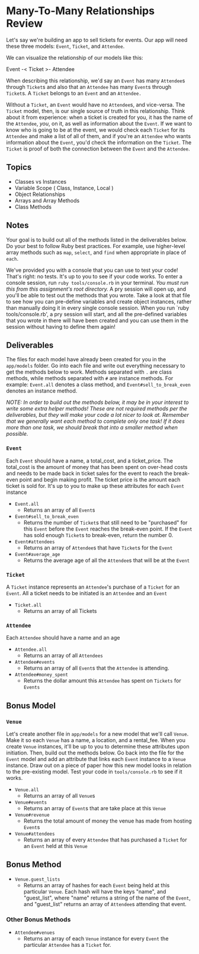 # Many-To-Many Relationships Review

Let's say we're building an app to sell tickets for events. Our app will need these three models: `Event`, `Ticket`, and `Attendee`.

We can visualize the relationship of our models like this:

Event -< Ticket >- Attendee

When describing this relationship, we'd say an `Event` has many `Attendee`s through `Ticket`s and also that an `Attendee` has many `Event`s through `Ticket`s. A `Ticket` belongs to an `Event` and an `Attendee.`

Without a `Ticket`, an `Event` would have no `Attendee`s, and vice-versa. The `Ticket` model, then, is our single source of truth in this relationship. Think about it from experience: when a ticket is created for you, it has the name of the `Attendee`, *you*, on it, as well as information about the `Event`. If we want to know who is going to be at the event, we would check each `Ticket` for its `Attendee` and make a list of all of them, and if you're an `Attendee` who wants information about the `Event`, you'd check the information on the `Ticket`. The `Ticket` is proof of both the connection between the `Event` and the `Attendee`. 

## Topics

- Classes vs Instances
- Variable Scope ( Class, Instance, Local )
- Object Relationships
- Arrays and Array Methods
- Class Methods

## Notes

Your goal is to build out all of the methods listed in the deliverables below. Do your best to follow Ruby best practices. For example, use higher-level array methods such as `map`, `select`, and `find` when appropriate in place of `each`.

We've provided you with a console that you can use to test your code! That's right: no tests. It's up to you to see if your code works. To enter a console session, run `ruby tools/console.rb` in your terminal. *You must run this from this assignment's root directory.* A pry session will open up, and you'll be able to test out the methods that you wrote. Take a look at that file to see how you can pre-define variables and create object instances, rather than manually doing it in every single console session. When you run `ruby tools/console.rb', a pry session will start, and all the pre-defined variables that you wrote in there will have been created and you can use them in the session without having to define them again!

## Deliverables

The files for each model have already been created for you in the `app/models` folder.  Go into each file and write out everything necessary to get the methods below to work. Methods separated with `.` are class methods, while methods separated with `#` are instance methods. For example: `Event.all` denotes a class method, and `Event#sell_to_break_even` denotes an instance method. 

*NOTE: In order to build out the methods below, it may be in your interest to write some extra helper methods! These are not required methods per the deliverables, but they will make your code a lot nicer to look at. Remember that we generally want each method to complete only one task! If it does more than one task, we should break that into a smaller method when possible.*

### `Event`

Each `Event` should have a name, a total_cost, and a ticket_price. The total_cost is the amount of money that has been spent on over-head costs and needs to be made back in ticket sales for the event to reach the break-even point and begin making profit. The ticket price is the amount each ticket is sold for. It's up to you to make up these attributes for each `Event` instance

+ `Event.all`
  + Returns an array of all `Event`s
+ `Event#sell_to_break_even`
  + Returns the number of `Ticket`s that still need to be "purchased" for this `Event` before the `Event` reaches the break-even point. If the `Event` has sold enough `Ticket`s to break-even, return the number 0. 
+ `Event#attendees`
  + Returns an array of `Attendee`s that have `Ticket`s for the `Event`
+ `Event#average_age`
  + Returns the average age of all the `Attendee`s that will be at the `Event`

### `Ticket`

A `Ticket` instance represents an `Attendee`'s purchase of a `Ticket` for an `Event`. All a ticket needs to be initiated is an `Attendee` and an `Event`

+ `Ticket.all`
  + Returns an array of all Tickets

### `Attendee`

Each `Attendee` should have a name and an age

+ `Attendee.all`
  + Returns an array of all `Attendees`
+ `Attendee#events`
  + Returns an array of all `Event`s that the `Attendee` is attending.
+ `Attendee#money_spent`
  + Returns the dollar amount this `Attendee` has spent on `Tickets` for `Events`

## Bonus Model

### `Venue`

Let's create another file in `app/models` for a new model that we'll call `Venue`. Make it so each `Venue` has a name, a location, and a rental_fee. When you create `Venue` instances, it'll be up to you to determine these attributes upon initiation. Then, build out the methods below. Go back into the file for the `Event` model and add an attribute that links each `Event` instance to a `Venue` instance. Draw out on a piece of paper how this new model looks in relation to the pre-existing model. Test your code in `tools/console.rb` to see if it works.

+ `Venue.all`
  + Returns an array of all `Venue`s
+ `Venue#events`
  + Returns an array of `Event`s that are take place at this `Venue`
+ `Venue#revenue`
  + Returns the total amount of money the venue has made from hosting `Event`s
+ `Venue#attendees`
  + Returns an array of every `Attendee` that has purchased a `Ticket` for an `Event` held at this `Venue`

## Bonus Method 

+ `Venue.guest_lists`
  + Returns an array of hashes for each `Event` being held at this particular `Venue`. Each hash will have the keys "name", and "guest_list", where "name" returns a string of the name of the `Event`, and "guest_list" returns an array of `Attendee`s attending that event. 

### Other Bonus Methods 

+ `Attendee#venues`
  + Returns an array of each `Venue` instance for every `Event` the particular `Attendee` has a `Ticket` for. 
